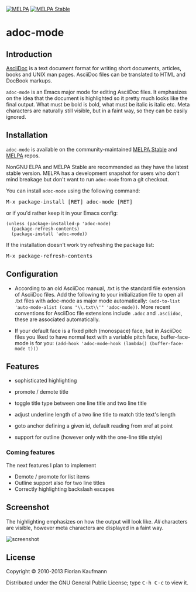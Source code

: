 [![MELPA][melpa-badge]][melpa-package]
[![MELPA Stable][melpa-stable-badge]][melpa-stable-package]

# adoc-mode

## Introduction

[AsciiDoc](https://asciidoc.org/) is a text document format for
writing short documents, articles, books and UNIX man pages. AsciiDoc files
can be translated to HTML and DocBook markups.

`adoc-mode` is an Emacs major mode for editing AsciiDoc files. It emphasizes on
the idea that the document is highlighted so it pretty much looks like the
final output. What must be bold is bold, what must be italic is italic etc.
Meta characters are naturally still visible, but in a faint way, so they can
be easily ignored.

## Installation

`adoc-mode` is available on the community-maintained
[MELPA Stable][] and [MELPA][] repos.

NonGNU ELPA and MELPA Stable are recommended as they have the latest stable version.
MELPA has a development snapshot for users who don't mind breakage but
don't want to run `adoc-mode` from a git checkout.

You can install `adoc-mode` using the following command:

<kbd>M-x package-install [RET] adoc-mode [RET]</kbd>

or if you'd rather keep it in your Emacs config:

```emacs-lisp
(unless (package-installed-p 'adoc-mode)
  (package-refresh-contents)
  (package-install 'adoc-mode))
```

If the installation doesn't work try refreshing the package list:

<kbd>M-x package-refresh-contents</kbd>


## Configuration

* According to an old AsciiDoc manual, .txt is the standard file extension of
  AsciiDoc files. Add the following to your initialization file to open all
  .txt files with adoc-mode as major mode automatically: `(add-to-list
  'auto-mode-alist (cons "\\.txt\\'" 'adoc-mode))`.
  More recent conventions for AsciiDoc file extensions include `.adoc` and
  `.asciidoc`, these are associated automatically.

* If your default face is a fixed pitch (monospace) face, but in AsciiDoc
  files you liked to have normal text with a variable pitch face,
  buffer-face-mode is for you: `(add-hook 'adoc-mode-hook (lambda()
  (buffer-face-mode t)))`


## Features

- sophisticated highlighting

- promote / demote title

- toggle title type between one line title and two line title

- adjust underline length of a two line title to match title text's length

- goto anchor defining a given id, default reading from xref at point

- support for outline (however only with the one-line title style)

### Coming features

The next features I plan to implement

- Demote / promote for list items
- Outline support also for two line titles
- Correctly highlighting backslash escapes

## Screenshot

The highlighting emphasizes on how the output will look like. _All_
characters are visible, however meta characters are displayed in a faint way.

![screenshot](http://dl.dropbox.com/u/75789984/adoc-mode.png)

## License

Copyright © 2010-2013 Florian Kaufmann

Distributed under the GNU General Public License; type <kbd>C-h C-c</kbd> to view it.

[melpa-badge]: http://melpa.org/packages/adoc-mode-badge.svg
[melpa-stable-badge]: http://stable.melpa.org/packages/adoc-mode-badge.svg
[melpa-package]: http://melpa.org/#/adoc-mode
[melpa-stable-package]: http://stable.melpa.org/#/adoc-mode
[melpa]: http://melpa.org
[melpa stable]: http://stable.melpa.org
